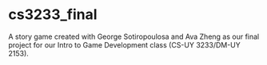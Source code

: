 # cs3233_final
A story game created with George Sotiropoulosa and Ava Zheng as our final project for our Intro to Game Development class (CS-UY 3233/DM-UY 2153).
